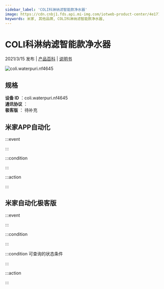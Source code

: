 ```yaml
---
sidebar_label: 'COLI科淋纳滤智能款净水器'
image: https://cdn.cnbj1.fds.api.mi-img.com/iotweb-product-center/4e177f5ad00f09a2732dea18ce86af59_3333456.png?GalaxyAccessKeyId=AKVGLQWBOVIRQ3XLEW&Expires=9223372036854775807&Signature=9TC2pUvJ/Zmh3OjFz8ic5pxfovU=
keywords: 米家, 其他品牌, COLI科淋纳滤智能款净水器, 
---
```

# COLI科淋纳滤智能款净水器

2021/3/15 发布 | [产品百科](https://home.mi.com/webapp/content/baike/product/index.html?model=coli.waterpuri.nf4645/) | [说明书](https://home.mi.com/views/introduction.html?model=coli.waterpuri.nf4645&region=cn)

![coli.waterpuri.nf4645](https://cdn.cnbj1.fds.api.mi-img.com/iotweb-product-center/4e177f5ad00f09a2732dea18ce86af59_3333456.png?GalaxyAccessKeyId=AKVGLQWBOVIRQ3XLEW&Expires=9223372036854775807&Signature=9TC2pUvJ/Zmh3OjFz8ic5pxfovU=)

## 规格  
> 
**设备 ID** ：coli.waterpuri.nf4645  
**通讯协议** ：  
**极客版**  ： 待补充 


## 米家APP自动化  

:::event  

:::

:::condition  

:::

:::action   

:::

## 米家自动化极客版  

:::event  

:::

:::condition  

:::

:::condition 可查询的状态条件  

:::

:::action  

:::

        
